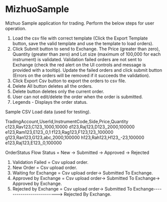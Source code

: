 # MizhuoSample
Mizhuo Sample application for trading.
Perform the below steps for user operation.
1. Load the csv file with correct template (Click the Export Template button, save the valid template and use the template to load orders).
2. Click Submit button to send to Exchange.
    The Price (greater than zero), Quantity (greater than zero) and Lot size (maximum of 100,000 for each instrument) is validated.
    Validation failed orders are not sent to Exchange (check the red alert on the UI controls and message is provided with a tooltip).
    Update the failed orders and click submit button (Errors on the orders will be removed if it succeeds the validation).
3. Click Export Csv button to export the orders to csv file.
4. Delete All button deletes all the orders.
5. Delete button deletes only the current order.
6. User can not edit/delete the order when the order is submitted.
7. Legends - Displays the order status.



Sample CSV Load data (used for testing).

TradingAccount,UserId,InstrumentCode,Side,Price,Quantity
c123,Rav123,C123,,1000,10000
d123,Raj123,D123,,2000,100000
e123,Ram123,E123,,0,1
f123,Rag123,F123,123,,100000
g123,Ran123,G123,abc,2000,100000
h123,Rah123,H123,,-23,100000
e123,Raj123,E123,,0,100000


OrderStatus Flow
 Status                 =     New             ->  Submitted           ->   Approved           ->    Rejected
1. Validation Failed      =     Csv upload order.
2. New Order              =     Csv upload order.
3. Waiting for Exchange   =     Csv upload order-> Submitted To Exchange.
4. Approved by Exchange   =     Csv upload order-> Submitted To Exchange-> Approved by Exchange.
5. Rejected by Exchange   =     Csv upload order-> Submitted To Exchange--------------------------> Rejected By Exchange.

